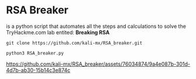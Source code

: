 # RSA Breaker 
is a python script that automates all the steps and calculations to solve the TryHackme.com lab entited: **Breaking RSA**

`git clone https://github.com/kali-mx/RSA_breaker.git` 

`python3 RSA_breaker.py`



https://github.com/kali-mx/RSA_breaker/assets/76034874/9a4e087b-301d-4d7b-ab30-15b14c3e874c

